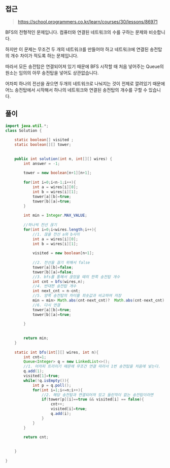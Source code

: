 ## 접근
>https://school.programmers.co.kr/learn/courses/30/lessons/86971

BFS의 전형적인 문제입니다.
컴퓨터와 연결된 네트워크의 수를 구하는 문제와 비슷합니다.

하지만 이 문제는 무조건 두 개의 네트워크를 만들어야 하고
네트워크에 연결된 송전탑의 개수 차이가 적도록 하는 문제입니다.

따라서 모든 송전탑은 연결되어져 있기 때문에 
BFS 시작할 때 처음 넣어주는 Queue의 원소는 임의의 아무 송전탑을 넣어도 상관없습니다.

어차피 하나의 전선을 끊으면 두개의 네트워크로 나눠지는 것이 전제로 깔려있기 때문에 어느 송전탑에서 시작해서 하나의 네트워크와 연결된 송전탑의 개수를 구할 수 있습니다.

## 풀이
```java
import java.util.*;
class Solution {
    
    static boolean[] visited ;
    static boolean[][] tower;
    
    
    public int solution(int n, int[][] wires) {
        int answer = -1;
       
        tower = new boolean[n+1][n+1];
        
        for(int i=0;i<n-1;i++){
            int a = wires[i][0];
            int b = wires[i][1];
            tower[a][b]=true;
            tower[b][a]=true;
        }
        
        int min = Integer.MAX_VALUE;
        
        //하나씩 전선 끊기
        for(int i=0;i<wires.length;i++){
            //1. 끊을 전선 a와 b사이
            int a = wires[i][0];
            int b = wires[i][1];
            
            visited = new boolean[n+1];
            
            //2. 전선을 끊기 위해서 false
            tower[a][b]=false;
            tower[b][a]=false;
            //3. bfs를 통해서 끊었을 때의 한쪽 송전탑 개수
            int cnt = bfs(wires,n);
            //4. 반대편 송전탑 개수
            int next_cnt = n-cnt;
            //5. 양쪽 송전탑의 차이를 최솟값과 비교하여 저장
            min = min> Math.abs(cnt-next_cnt)?  Math.abs(cnt-next_cnt):min;
            //6. 다시 연결          
            tower[a][b]=true;
            tower[b][a]=true;
            
        }
        
        
        return min;
    }
    
    static int bfs(int[][] wires, int n){
        int cnt=1;
        Queue<Integer> q = new LinkedList<>();
        //1. 어차피 트리이기 때문에 무조건 연결 따라서 1번 송전탑을 처음에 넣는다.
        q.add(1);
        visited[1]=true;
        while(!q.isEmpty()){
            int p = q.poll();
            for(int i=1;i<=n;i++){
                //2. 해당 송전탑과 연결되어져 있고 들린적이 없는 송전탑이라면
                if(tower[p][i]==true && visited[i] == false){
                    cnt++;
                    visited[i]=true;
                    q.add(i);
                }
            }   
        }
        
        return cnt;
        
        
    }
    
}
```